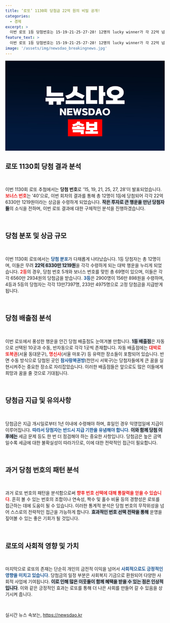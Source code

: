 ```yaml
---
title: ‘로또’ 1130회 당첨금 22억 원의 비밀 공개!
categories:
  - 경제
excerpt: >
  이번 로또 1등 당첨번호는 15·19·21·25·27·28! 12명의 lucky winner가 각 22억 넘는 행운을 나눠 갖는다. 당신의 꿈의 번호는? 클릭해 결과를 확인하세요!
feature_text: >
  이번 로또 1등 당첨번호는 15·19·21·25·27·28! 12명의 lucky winner가 각 22억 넘는 행운을 나눠 갖는다. 당신의 꿈의 번호는? 클릭해 결과를 확인하세요!
image: '/assets/img/newsdao_breakingnews.jpg'
---
```


<p><img src="/assets/img/newsdao_breakingnews.jpg" alt="ranknews 속보" /></p>

<h2 data-ke-size="size26">로또 1130회 당첨 결과 분석</h2>

<p data-ke-size="size16">&nbsp;</p>

<p>이번 1130회 로또 추첨에서는 <strong>당첨 번호</strong>로 '15, 19, 21, 25, 27, 28'이 발표되었습니다. <b><span style="color: #ee2323;">보너스 번호</span></b>는 '40'으로, 이번 회차의 결과를 통해 총 12명이 1등에 당첨되어 각각 22억 6330만 1219원이라는 상금을 수령하게 되었습니다. <b><span style="background-color: #21538527;">작은 투자로 큰 행운을 만난 당첨자들</span></b>의 소식을 전하며, 이번 로또 결과에 대한 구체적인 분석을 진행하겠습니다.</p>

<p data-ke-size="size16">&nbsp;</p>

<h2 data-ke-size="size26">당첨 분포 및 상금 규모</h2>

<p data-ke-size="size16">&nbsp;</p>

<p>이번 1130회 로또에서는 <b><span style="color: #1a5490;">당첨 분포</span></b>가 다채롭게 나타났습니다. 1등 당첨자는 총 12명이며, 이들은 무려 <b><span style="background-color: #21538527;">22억 6330만 1219원</span></b>을 각각 수령하게 되는 대박 행운을 누리게 되었습니다. <b><span style="color: #ee2323;">2등</span></b>의 경우, 당첨 번호 5개와 보너스 번호를 맞힌 총 69명이 있으며, 이들은 각각 6560만 2934원의 당첨금을 받습니다. <b><span style="color: #1a5490;">3등</span></b>은 2900명이 156만 898원을 수령하며, 4등과 5등의 당첨자는 각각 13만7397명, 233만 4975명으로 고정 당첨금을 지급받게 됩니다.</p>

<p data-ke-size="size16">&nbsp;</p>

<h2 data-ke-size="size26">당첨 배출점 분석</h2>

<p data-ke-size="size16">&nbsp;</p>

<p>이번 로또에서 풍성한 행운을 안긴 당첨 배출점도 눈여겨볼 만합니다. <b><span style="background-color: #21538527;">1등 배출점</span></b>은 자동으로 선택된 10곳과 수동, 반자동으로 각각 1곳씩 존재합니다. 자동 배출점에는 <b><span style="color: #ee2323;">대박로또복권</span></b>(서울 동대문구), <b><span style="color: #ee2323;">명신사</span></b>(서울 마포구) 등 유력한 장소들이 포함되어 있습니다. 반면 수동 방식으로 당첨된 곳인 <b><span style="color: #1a5490;">참사랑복권방</span></b>(천안시 서북구)는 당첨자들에게 큰 꿈을 실현시켜주는 중요한 장소로 자리잡았습니다. 이러한 배출점들은 앞으로도 많은 이들에게 희망과 꿈을 줄 것으로 기대됩니다.</p>

<p data-ke-size="size16">&nbsp;</p>

<h2 data-ke-size="size26">당첨금 지급 및 유의사항</h2>

<p data-ke-size="size16">&nbsp;</p>

<p>당첨금은 지급 개시일로부터 1년 이내에 수령해야 하며, 휴일인 경우 익영업일에 지급이 이루어집니다. <b><span style="color: #1a5490;">따라서 당첨자는 반드시 지급 기한을 유념해야 합니다</span></b>. <b><span style="background-color: #21538527;">이와 함께 당첨 이 후에는</span></b> 세금 문제 등도 한 번 더 점검해야 하는 중요한 사항입니다. 당첨금은 높은 금액일수록 세금에 대한 불확실성이 따라가므로, 이에 대한 전략적인 접근이 필요합니다.</p>

<p data-ke-size="size16">&nbsp;</p>

<h2 data-ke-size="size26">과거 당첨 번호의 패턴 분석</h2>

<p data-ke-size="size16">&nbsp;</p>

<p>과거 로또 번호의 패턴을 분석함으로써 <b><span style="color: #ee2323;">향후 번호 선택에 대해 통찰력을 얻을 수 있습니다</span></b>. 흔히 볼 수 있는 번호의 조합이나 연속성, 짝수 및 홀수 비율 등의 경향성은 로또를 접근하는 데에 도움이 될 수 있습니다. 이러한 통계적 분석은 당첨 번호의 무작위성을 넘어 스스로의 전략적인 접근을 가능하게 합니다. <b><span style="background-color: #21538527;">효과적인 번호 선택 전략을 통해</span></b> 운명을 짚어볼 수 있는 좋은 기회가 될 것입니다.</p>

<p data-ke-size="size16">&nbsp;</p>

<h2 data-ke-size="size26">로또의 사회적 영향 및 가치</h2>

<p data-ke-size="size16">&nbsp;</p>

<p>마지막으로 로또의 존재는 단순히 개인의 금전적 이익을 넘어서 <b><span style="color: #1a5490;">사회적으로도 긍정적인 영향을 미치고 있습니다</span></b>. 당첨금의 일정 부분은 사회복지 기금으로 환원되어 다양한 사회적 사업에 기여됩니다. <b><span style="background-color: #21538527;">이로 인해 많은 이웃들이 함께 혜택을 받을 수 있는 점은 인상적입니다</span></b>. 이와 같은 긍정적인 효과는 로또를 통해 더 나은 사회를 만들어 갈 수 있음을 상기시켜 줍니다.</p>

<p data-ke-size="size16">&nbsp;</p>
실시간 뉴스 속보는, <a href="https://newsdao.kr" rel="dofollow">https://newsdao.kr</a>


